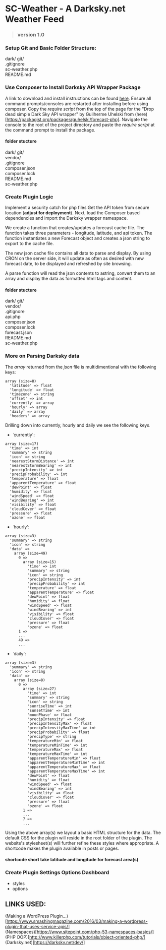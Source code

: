 # SC-Weather - A Darksky.net Weather Feed  
> ### version 1.0  

### Setup Git and Basic Folder Structure:  
dark/
   git/  
   .gitignore  
   sc-weather.php  
   README.md   

### Use Composer to Install Darksky API Wrapper Package  
A link to download and install instructions can be found [here](https://getcomposer.org/).  Ensure all command prompts/consoles are restarted after installing before using composer.  Copy the *require script* from the top of the page for the "Drop dead simple Dark Sky API wrapper" by Guilherme Uhelski from (here)[https://packagist.org/packages/guhelski/forecast-php]. Navigate the console to the root of the project directory and paste the *require script* at the command prompt to install the package.

#### folder stucture  
dark/
   git/  
   vendor/  
   .gitignore  
   composer.json  
   composer.lock  
   README.md  
   sc-weather.php  

### Create Plugin Logic
Implement a security catch for php files
Get the API token from secure location (**adjust for deployment**).  Next, load the Composer based dependencies and import the Darksky wrapper namespace.  

We create a function that creates/updates a forecast cache file.  The function takes three parameters - longitude, latitude, and api token.  The function instantiates a new Forecast object and creates a json string to export to the cache file.

The new json cache file contains all data to parse and display.  By using CRON on the server side, it will update as often as desired with new forecast date, to be displayed and refreshed by site browsing.

A parse function will read the json contents to astring, convert them to an array and display the data as formatted html tags and content.

#### folder stucture  
dark/
   git/  
   vendor/  
   .gitignore  
   api.php  
   composer.json  
   composer.lock  
   forecast.json  
   README.md  
   sc-weather.php  

### More on Parsing Darksky data
The *array* returned from the *json* file is multidimentional with the following keys:
```code
array (size=8)
  'latitude' => float  
  'longitude' => float  
  'timezone' => string  
  'offset' => int  
  'currently' => array  
  'hourly' => array  
  'daily' => array  
  'headers' => array  
```
Drilling down into currently, hourly and daily we see the following keys.
- 'currently':    
```code
array (size=17)
  'time' => int
  'summary' => string
  'icon' => string
  'nearestStormDistance' => int
  'nearestStormBearing' => int
  'precipIntensity' => int
  'precipProbability' => int
  'temperature' => float
  'apparentTemperature' => float
  'dewPoint' => float
  'humidity' => float
  'windSpeed' => float
  'windBearing' => int
  'visibility' => float
  'cloudCover' => float
  'pressure' => float
  'ozone' => float
```  

- 'hourly':  
```code
array (size=3)
  'summary' => string
  'icon' => string
  'data' =>
    array (size=49)
      0 =>
        array (size=15)
          'time' => int
          'summary' => string
          'icon' => string
          'precipIntensity' => int
          'precipProbability' => int
          'temperature' => float
          'apparentTemperature' => float
          'dewPoint' => float
          'humidity' => float
          'windSpeed' => float
          'windBearing' => int
          'visibility' => float
          'cloudCover' => float
          'pressure' => float
          'ozone' => float
      1 =>
      ...
      49 =>
      ...
```  

- 'daily':  
```code
array (size=3)
  'summary' => string
  'icon' => string
  'data' =>
    array (size=8)
      0 =>
        array (size=27)
          'time' => int
          'summary' => string
          'icon' => string
          'sunriseTime' => int
          'sunsetTime' => int
          'moonPhase' => float
          'precipIntensity' => float
          'precipIntensityMax' => float
          'precipIntensityMaxTime' => int
          'precipProbability' => float
          'precipType' => string
          'temperatureMin' => float
          'temperatureMinTime' => int
          'temperatureMax' => float
          'temperatureMaxTime' => int
          'apparentTemperatureMin' => float
          'apparentTemperatureMinTime' => int
          'apparentTemperatureMax' => float
          'apparentTemperatureMaxTime' => int
          'dewPoint' => float
          'humidity' => float
          'windSpeed' => float
          'windBearing' => int
          'visibility' => float
          'cloudCover' => float
          'pressure' => float
          'ozone' => float
        1 =>
        ...
        7 =>
        ...
```  

Using the above array(s) we layout a basic HTML structure for the data.  The default CSS for the plugin will reside in the root folder of the plugin.  The website's stylesheet(s) will further refine these styles where appropriate.  A shortcode makes the plugin available in posts or pages.

#### shortcode short take latitude and longitude for forecast area(s)  

### Create Plugin Settings Options Dashboard
- styles  
- options  

## LINKS USED:
(Making a WordPress Plugin...)[https://www.smashingmagazine.com/2016/03/making-a-wordpress-plugin-that-uses-service-apis/]  
(Namespaces)[https://www.sitepoint.com/php-53-namespaces-basics/]  
(PHP OOP)[http://www.killerphp.com/tutorials/object-oriented-php/]  
(Darksky.net)[https://darksky.net/dev/]   
